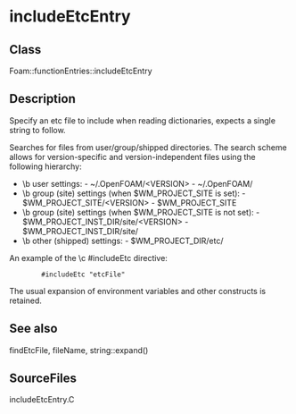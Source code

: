 # includeEtcEntry 
## Class
Foam::functionEntries::includeEtcEntry

## Description
Specify an etc file to include when reading dictionaries, expects a
single string to follow.

Searches for files from user/group/shipped directories.
The search scheme allows for version-specific and
version-independent files using the following hierarchy:
- \b user settings:
      - ~/.OpenFOAM/\<VERSION\>
      - ~/.OpenFOAM/
- \b group (site) settings (when $WM_PROJECT_SITE is set):
      - $WM_PROJECT_SITE/\<VERSION\>
      - $WM_PROJECT_SITE
- \b group (site) settings (when $WM_PROJECT_SITE is not set):
      - $WM_PROJECT_INST_DIR/site/\<VERSION\>
      - $WM_PROJECT_INST_DIR/site/
- \b other (shipped) settings:
      - $WM_PROJECT_DIR/etc/

An example of the \c \#includeEtc directive:
```
        #includeEtc "etcFile"
```

The usual expansion of environment variables and other constructs is
retained.

## See also
findEtcFile, fileName, string::expand()

## SourceFiles
includeEtcEntry.C

